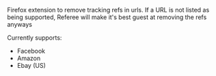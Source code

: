 <p align="center">
<img" height="200" src="https://user-images.githubusercontent.com/9470862/110342157-16bcfa80-7ff9-11eb-8ef6-bee32591b465.png">
</p>
<p>                                                                                                                        
Firefox extension to remove tracking refs in urls. If a URL is not listed as being supported, Referee will make it's best guest at removing the refs anyways

Currently supports:
  - Facebook
  - Amazon
  - Ebay (US)
</p>
